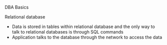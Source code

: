 
DBA Basics

Relational database
- Data is stored in tables within relational database and the only way to talk to relational databases is through SQL commands
- Application talks to the database through the network to access the data

